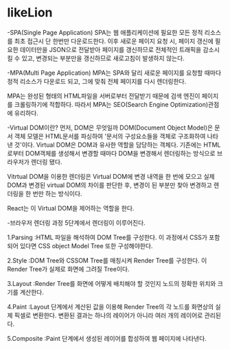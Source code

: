 # likeLion
-SPA(Single Page Application)
SPA는 웹 애플리케이션에 필요한 모든 정적 리소스를 최초 접근시 단 한번만 다운로드한다.
이후 새로운 페이지 요청 시, 페이지 갱신에 필요한 데이터만을 JSON으로 전달받아 페이지를 갱신하므로 전체적인 트래픽을 감소시킬 수 있고, 변경되는 부분만을 갱신하므로 새로고침이 발생하지 않는다.

-MPA(Multi Page Application)
MPA는 SPA와 달리 새로운 페이지를 요청할 때마다 정적 리소스가 다운로드 되고,
그에 맞춰 전체 페이지를 다시 렌더링한다.

 MPA는 완성된 형태의 HTML파일을 서버로부터 전달받기 때문에 검색 엔진이 페이지를 크롤링하기에 적합하다. 따라서 MPA는 SEO(Search Engine Optimization)관점에 유리하다.



-Virtual DOM이란?
 먼저, DOM은 무엇일까 DOM(Document Object Model)은 문서 객체 모델은 
HTML문서를 파싱하여 '문서의 구성요소들을 객체로 구조화하여 나타낸 것'이다.
Virtual DOM은 DOM과 유사한 역할을 담당하는 객체다.
기존에는 HTML로부터 DOM객체를 생성해서 변경할 때마다 DOM을 변경해서 렌더링하는 방식으로 브라우저가 렌더링 됐다.

Vitrtual DOM을 이용한 렌더링은 Virtual DOM에 변경 내역을 한 번에 모으고 실제 DOM과 변경된 virtual DOM의 차이를 판단한 후, 변경이 된 부분만 찾아 변경하고 렌더링을 한 번만 하는 방식이다.

React는 이 Virtual DOM을 제어하는 역할을 한다.



-브라우저 렌더링 과정
5단계에서 렌더링이 이루어진다.

1.Parsing
:HTML 파일을 해석하여 DOM Tree를 구성한다.
이 과정에서 CSS가 포함되어 있다면 CSS object Model Tree 또한 구성해야한다.

2.Style
:DOM Tree와 CSSOM Tree를 매칭시켜 Render Tree를 구성한다. 
이 Render Tree가 실제로 화면에 그려질 Tree이다.

3.Layout
:Render Tree를 화면에 어떻게 배치해야 할 것인지 노드의 정확한 위치와 크기를 계산한다.

4.Paint
:Layout 단계에서 계산된 값을 이용해 Render Tree의 각 노드를 화면상의 실제 픽셀로 변환한다. 변환된 결과는 하나의 레이어가 아니라 여러 개의 레이어로 관리된다.

5.Composite
:Paint 단계에서 생성된 레이어를 합성하여 웹 페이지에 나타낸다.
